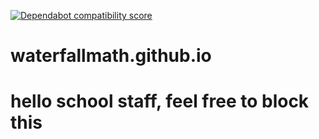 [![Dependabot compatibility score](https://dependabot-badges.githubapp.com/badges/compatibility_score?dependency-name=actions/checkout&package-manager=github_actions&previous-version=2&new-version=4)](https://docs.github.com/en/github/managing-security-vulnerabilities/about-dependabot-security-updates#about-compatibility-scores)
# waterfallmath.github.io
# hello school staff, feel free to block this

